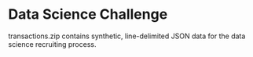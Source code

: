 # Data Science Challenge
transactions.zip contains synthetic, line-delimited JSON data for the data science recruiting process.

